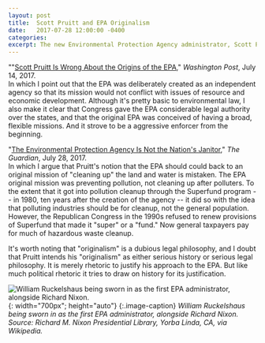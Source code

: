 ```yaml
---
layout: post
title:  Scott Pruitt and EPA Originalism
date:   2017-07-28 12:00:00 -0400
categories:
excerpt: The new Environmental Protection Agency administrator, Scott Pruitt, has called for a "back-to-basics" approach to agency, or what he calls EPA "originalism" In articles in this month in the <i>Washington Post</i> and <i>The Guardian</i>, I explain why Pruitt's position, which implicitly says something about the EPA's history, is flat-out wrong. <br> <img src="images/ruckelshaus-crop.jpg" style="width:700px; height:auto">
---
```


""[Scott Pruitt Is Wrong About the Origins of the EPA](https://www.washingtonpost.com/news/made-by-history/wp/2017/07/14/scott-pruitt-is-wrong-about-the-origins-of-the-epa/?utm_term=.308380084cec)," _Washington Post_, July 14, 2017.  
In which I point out that the EPA was deliberately created as an independent agency so that its mission would not conflict with issues of resource and economic development. Although it's pretty basic to environmental law, I also make it clear that Congress gave the EPA considerable legal authority over the states, and that the original EPA was conceived of having a broad, flexible missions. And it strove to be a aggressive enforcer from the beginning.

"[The Environmental Protection Agency Is Not the Nation's Janitor](https://www.theguardian.com/commentisfree/2017/jul/28/environmental-protection-agency-nations-janitor-scott-pruitt)," _The Guardian_, July 28, 2017.  
In which I argue that Pruitt's notion that the EPA should could back to an original mission of "cleaning up" the land and water is mistaken. The EPA original mission was preventing pollution, not cleaning up after polluters. To the extent that it got into pollution cleanup through the Superfund program -- in 1980, ten years after the creation of the agency -- it did so with the idea that polluting industries should be for cleanup, not the general population. However, the Republican Congress in the 1990s refused to renew provisions of Superfund that made it "super" or a "fund." Now general taxpayers pay for much of hazardous waste cleanup.

It's worth noting that "originalism" is a dubious legal philosophy, and I doubt that Pruitt intends his "originalism" as either serious history or serious legal philosophy. It is merely rhetoric to justify his approach to the EPA. But like much political rhetoric it tries to draw on history for its justification.

![William Ruckelshaus being sworn in as the first EPA administrator, alongside Richard Nixon.]({{site.github.url}}/images/ruckelshaus.jpg){: width="700px"; height="auto"}
{:.image-caption}
*William Ruckelshaus being sworn in as the first EPA administrator, alongside Richard Nixon. Source: Richard M. Nixon Presidential Library, Yorba Linda, CA, via Wikipedia.*
